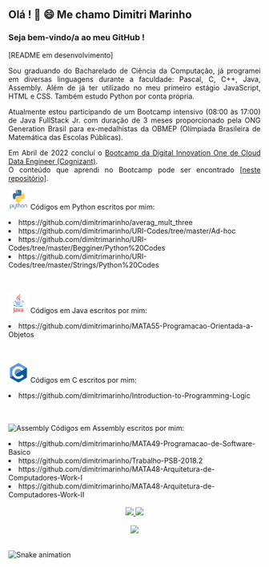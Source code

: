 ## Olá !  :wave: :smile: Me chamo Dimitri Marinho
### Seja bem-vindo/a ao meu GitHub !
[README em desenvolvimento]

<p align="justify"> Sou graduando do Bacharelado de Ciência da Computação, já programei em diversas linguagens durante a faculdade: Pascal, C, C++, Java, Assembly. Além de já ter utilizado no meu primeiro estágio JavaScript, HTML e CSS. Também estudo Python por conta própria. 

<p align="justify"> Atualmente estou participando de um Bootcamp intensivo (08:00 às 17:00) de Java FullStack Jr. com duração de 3 meses proporcionado pela ONG Generation Brasil para ex-medalhistas da OBMEP (Olímpiada Brasileira de Matemática das Escolas Públicas).</p>

<p align="justify"> Em Abril de 2022 concluí o <a href="https://drive.google.com/file/d/1cG_eNqThujruLk0hUhbbFQE27lqep8qV/view"> Bootcamp da Digital Innovation One de Cloud Data Engineer (Cognizant)</a>.<br> O conteúdo que aprendi no Bootcamp pode ser encontrado <a href="https://github.com/dimitrimarinho/Cognizant-Cloud-Data-Engineer-2/tree/main/Conte%C3%BAdo">[neste repositório]</a>.</p>

<img src="https://github.com/devicons/devicon/blob/master/icons/python/python-original-wordmark.svg" title="Python" alt="Python" width="40" height="40"/> Códigos em Python escritos por mim:

<li> https://github.com/dimitrimarinho/averag_mult_three </li>
<li> https://github.com/dimitrimarinho/URI-Codes/tree/master/Ad-hoc </li>
<li> https://github.com/dimitrimarinho/URI-Codes/tree/master/Begginer/Python%20Codes </li>
<li> https://github.com/dimitrimarinho/URI-Codes/tree/master/Strings/Python%20Codes </li>
<br></br>

<img src="https://github.com/devicons/devicon/blob/master/icons/java/java-original-wordmark.svg" title="Java" alt="Java" width="40" height="40"/> Códigos em Java escritos por mim:
<li> https://github.com/dimitrimarinho/MATA55-Programacao-Orientada-a-Objetos </li>
<br></br>

<img src="https://github.com/devicons/devicon/blob/master/icons/c/c-original.svg" title="C" alt="C" width="40" height="40"/>  Códigos em C escritos por mim:
<li> https://github.com/dimitrimarinho/Introduction-to-Programming-Logic </li>
<br></br>

<img src="https://en.wikichip.org/w/images/0/07/mainpage_mips_chip.svg" title="Assembly" alt="Assembly" width="40" height="40"/> Códigos em Assembly escritos por mim:
<li> https://github.com/dimitrimarinho/MATA49-Programacao-de-Software-Basico</li>
<li> https://github.com/dimitrimarinho/Trabalho-PSB-2018.2 </li>
<li> https://github.com/dimitrimarinho/MATA48-Arquitetura-de-Computadores-Work-I </li>
<li> https://github.com/dimitrimarinho/MATA48-Arquitetura-de-Computadores-Work-II </li>
<br>

<div align="center">
  <a href="https://github.com/dimitrimarinho">
  <img height="180em" src="https://github-readme-stats.vercel.app/api/top-langs/?username=dimitrimarinho&layout=compact&langs_count=7&theme=dracula"/>
  <img height="180em" src="https://github-readme-stats.vercel.app/api?username=dimitrimarinho&show_icons=true&theme=dracula&include_all_commits=true&count_private=true"/>
</div>
<br>
  
<div align="center">
  <a href="https://www.linkedin.com/in/dimitrimarinho/" target="_blank"><img src="https://img.shields.io/badge/-LinkedIn-%230077B5?style=for-the-badge&logo=linkedin&logoColor=white" target="_blank"></a>  
</div>
<br>

  ![Snake animation](https://github.com/dimitrimarinho/dimitrimarinho/blob/output/github-contribution-grid-snake.svg)
